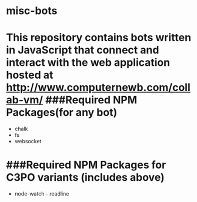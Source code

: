 # misc-bots
This repository contains bots written in JavaScript that connect and interact with the web application hosted at http://www.computernewb.com/collab-vm/
###Required NPM Packages(for any bot)
======
- chalk
- fs
- websocket

###Required NPM Packages for C3PO variants (includes above)
======
- node-watch
- readline
